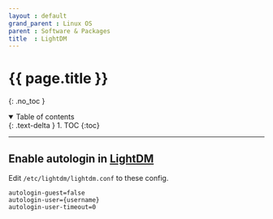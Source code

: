 ```yaml
---
layout : default
grand_parent : Linux OS
parent : Software & Packages
title  : LightDM
---
```


# {{ page.title }}
{: .no_toc }

<details open markdown="block">
  <summary>
    Table of contents
  </summary>
  {: .text-delta }
1. TOC
{:toc}
</details>

---

## Enable autologin in [LightDM](https://packages.debian.org/buster/lightdm)

Edit `/etc/lightdm/lightdm.conf` to these config.
```
autologin-guest=false
autologin-user={username}
autologin-user-timeout=0
```
